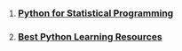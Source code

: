 1. ### [Python for Statistical Programming](https://github.com/CSCAR/Resources/wiki/Python)
2. ### [Best Python Learning Resources](https://github.com/CodementorIO/Python-Learning-Resources)
